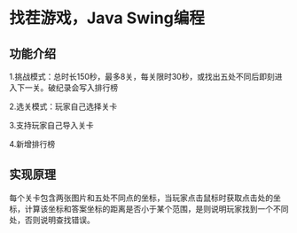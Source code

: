 # 找茬游戏，Java Swing编程

## 功能介绍

1.挑战模式：总时长150秒，最多8关，每关限时30秒，或找出五处不同后即刻进入下一关。破纪录会写入排行榜

2.选关模式：玩家自己选择关卡

3.支持玩家自己导入关卡

4.新增排行榜

## 实现原理

每个关卡包含两张图片和五处不同点的坐标，当玩家点击鼠标时获取点击处的坐标，计算该坐标和答案坐标的距离是否小于某个范围，是则说明玩家找到一个不同处，否则说明查找错误。
